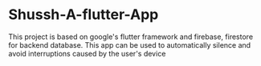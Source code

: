 # Shussh-A-flutter-App
This project is based on google's flutter framework and firebase, firestore for backend database. This app can be used to automatically silence and avoid interruptions caused by the user's device
